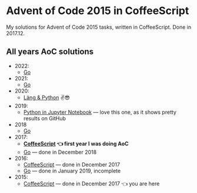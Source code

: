 # Advent of Code 2015 in CoffeeScript
My solutions for Advent of Code 2015 tasks, written in CoffeeScript. Done in 2017.12.

## All years AoC solutions

* 2022:
  * [Go](https://github.com/metalim/metalim.adventofcode.2022.go)
* 2021:
  * [Go](https://github.com/metalim/metalim.adventofcode.2021.go)
* 2020:
  * [Läng & Python](https://github.com/metalim/metalim.adventofcode.2020.lang) ✌😎
* 2019:
  * [Python in Jupyter Notebook](https://github.com/metalim/metalim.adventofcode.2019.python) — love this one, as it shows pretty results on GitHub
* 2018
  * [Go](https://github.com/metalim/metalim.adventofcode.2018.go)
* 2017:
  * **[CoffeeScript](https://github.com/metalim/metalim.adventofcode.2017) 👈 first year I was doing AoC**
  * [Go](https://github.com/metalim/metalim.adventofcode.2017.go) — done in December 2018
* 2016:
  * [CoffeeScript](https://github.com/metalim/metalim.adventofcode.2016) — done in December 2017
  * [Go](https://github.com/metalim/metalim.adventofcode.2016.go) — done in January 2019, incomplete
* 2015:
  * [CoffeeScript](https://github.com/metalim/metalim.adventofcode.2015) — done in December 2017 👈 you are here
